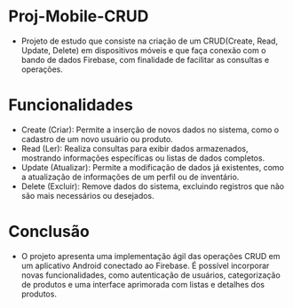 # Proj-Mobile-CRUD
- Projeto de estudo que consiste na criação de um CRUD(Create, Read, Update, Delete) em dispositivos móveis e que faça conexão com o bando de dados Firebase, com finalidade de facilitar as consultas e operações.

# Funcionalidades
- Create (Criar): Permite a inserção de novos dados no sistema, como o cadastro de um novo usuário ou produto.
- Read (Ler): Realiza consultas para exibir dados armazenados, mostrando informações específicas ou listas de dados completos.
- Update (Atualizar): Permite a modificação de dados já existentes, como a atualização de informações de um perfil ou de inventário.
- Delete (Excluir): Remove dados do sistema, excluindo registros que não são mais necessários ou desejados.

# Conclusão
- O projeto apresenta uma implementação ágil das operações CRUD em um aplicativo Android conectado ao Firebase. É possível incorporar novas funcionalidades, como autenticação de usuários, categorização de produtos e uma interface aprimorada com listas e detalhes dos produtos.
